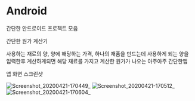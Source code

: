# Android
간단한 안드로이드 프로젝트 모음

간단한 원가 계산기

사용하는 재료의 양, 양에 해당하는 가격, 하나의 재품을 만드는데 사용하게 되는 양을 입력한후 계산하게되면 해당 재료를 가지고 계산한 원가가 나오는 아주아주 간단한앱 

앱 화면 스크린샷


![Screenshot_20200421-170449_  ](https://user-images.githubusercontent.com/45380608/79842573-fb063100-83f3-11ea-8ff5-39909de86399.jpg)
![Screenshot_20200421-170512_  ](https://user-images.githubusercontent.com/45380608/79842575-fc375e00-83f3-11ea-8b12-b4ee7745c707.jpg)
![Screenshot_20200421-170604_  ](https://user-images.githubusercontent.com/45380608/79842578-fccff480-83f3-11ea-8473-f35fb5106d43.jpg)
